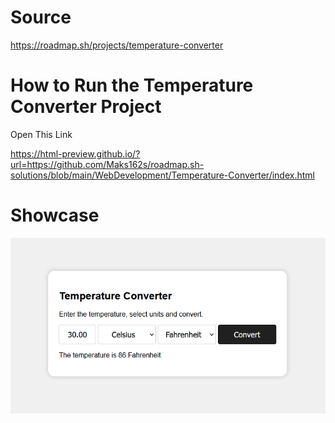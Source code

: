 # Source

https://roadmap.sh/projects/temperature-converter

# How to Run the Temperature Converter Project

Open This Link

https://html-preview.github.io/?url=https://github.com/Maks162s/roadmap.sh-solutions/blob/main/WebDevelopment/Temperature-Converter/index.html

# Showcase

<img src="showcase1.png" width="600" />